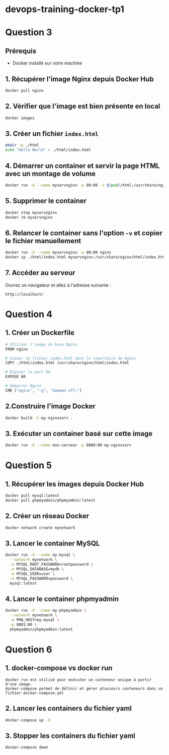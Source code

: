 # devops-training-docker-tp1

# Question 3
## Prérequis
- Docker installé sur votre machine

## 1. Récupérer l'image Nginx depuis Docker Hub
```bash
docker pull nginx
```

## 2. Vérifier que l'image est bien présente en local
```bash
docker images
```

## 3. Créer un fichier `index.html`
```bash
mkdir -p ./html
echo "Hello World" > ./html/index.html
```

## 4. Démarrer un container et servir la page HTML avec un montage de volume
```bash
docker run -d --name myservnginx -p 80:80 -v $(pwd)/html:/usr/share/nginx/html nginx
```

## 5. Supprimer le container
```bash
docker stop myservnginx
docker rm myservnginx
```

## 6. Relancer le container sans l'option `-v` et copier le fichier manuellement
```bash
docker run -d --name myservnginx -p 80:80 nginx
docker cp ./html/index.html myservnginx:/usr/share/nginx/html/index.html
```

## 7. Accéder au serveur
Ouvrez un navigateur et allez à l'adresse suivante :
```
http://localhost/
```

# Question 4

## 1. Créer un Dockerfile

```bash
# Utiliser l'image de base Nginx
FROM nginx

# Copier le fichier index.html dans le répertoire de Nginx
COPY ./html/index.html /usr/share/nginx/html/index.html

# Exposer le port 80
EXPOSE 80

# Démarrer Nginx
CMD ["nginx", "-g", "daemon off;"]
```

## 2.Construire l'image Docker

```bash
docker build -t my-nginxserv .
```

## 3. Exécuter un container basé sur cette image
```bash
docker run -d --name mon-serveur -p 8080:80 my-nginxserv
```

# Question 5

## 1. Récupérer les images depuis Docker Hub
``` bash
docker pull mysql:latest
docker pull phpmyadmin/phpmyadmin:latest
```

## 2. Créer un réseau Docker
``` bash
docker network create mynetwork
```
## 3. Lancer le container MySQL
``` bash
docker run -d --name my-mysql \
  --network mynetwork \
  -e MYSQL_ROOT_PASSWORD=rootpassword \
  -e MYSQL_DATABASE=mydb \
  -e MYSQL_USER=user \
  -e MYSQL_PASSWORD=password \
  mysql:latest
```

## 4. Lancer le container phpmyadmin
``` bash
docker run -d --name my-phpmyadmin \
  --network mynetwork \
  -e PMA_HOST=my-mysql \
  -p 8081:80 \
  phpmyadmin/phpmyadmin:latest
```

# Question 6

## 1. docker-compose vs docker run

    docker run est utilisé pour exécuter un conteneur unique à partir d'une image.
    docker-compose permet de définir et gérer plusieurs conteneurs dans un fichier docker-compose.yml

## 2. Lancer les containers du fichier yaml

``` bash
docker-compose up -d
```

## 3. Stopper les containers du fichier yaml
``` bash
docker-compose down
```
